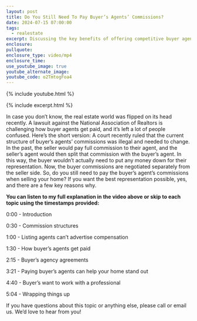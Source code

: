 ```yaml
---
layout: post
title: Do You Still Need To Pay Buyer’s Agents’ Commissions?
date: 2024-07-15 07:00:00
tags:
  - realestate
excerpt: Discussing the key benefits of offering competitive buyer agent rates.
enclosure:
pullquote:
enclosure_type: video/mp4
enclosure_time:
use_youtube_image: true
youtube_alternate_image:
youtube_code: o2TmtogFoa4
---
```

{% include youtube.html %}

{% include excerpt.html %}

In case you don’t know, the real estate world was flipped on its head recently. A lawsuit against the National Association of Realtors is challenging how buyer agents get paid, and it’s left a lot of people confused. Here’s the short version: A court recently ruled that the current structure of buyer’s agents’ commissions was illegal and needed to change. In the past, the seller would pay full commission to their agent, and the seller’s agent would then split that commission with the buyer’s agent. In this way, the buyer wouldn’t actually need to put any money down for their representation. Now, the buyer commissions are negotiated separately from the seller side. So, do you still need to pay the buyer’s agent’s commissions when selling your home? If you want the best representation possible, yes, and there are a few key reasons why.

**You can listen to my full explanation in the video above or skip to each topic using the timestamps provided:**

0:00 - Introduction

0:30 - Commission structures

1:00 - Listing agents can’t advertise compensation

1:30 - How buyer’s agents get paid

2:15 - Buyer’s agency agreements

3:21 - Paying buyer’s agents can help your home stand out

4:40 - Buyer’s want to work with a professional

5:04 - Wrapping things up

If you have questions about this topic or anything else, please call or email us. We’d love to hear from you!